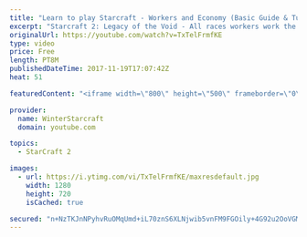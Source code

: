 ```yaml
---
title: "Learn to play Starcraft - Workers and Economy (Basic Guide & Tutorial)"
excerpt: "Starcraft 2: Legacy of the Void - All races workers work the same (mule notwithstanding!)  Wiki on mining: http://wiki.teamliquid.net/starcraft2/Mining_Minerals"
originalUrl: https://youtube.com/watch?v=TxTelFrmfKE
type: video
price: Free
length: PT8M
publishedDateTime: 2017-11-19T17:07:42Z
heat: 51

featuredContent: "<iframe width=\"800\" height=\"500\" frameborder=\"0\" src=\"https://www.youtube.com/embed/TxTelFrmfKE\" allow=\"accelerometer; autoplay; encrypted-media; gyroscope; picture-in-picture\" allowfullscreen></iframe>"

provider:
  name: WinterStarcraft
  domain: youtube.com

topics:
  - StarCraft 2

images:
  - url: https://i.ytimg.com/vi/TxTelFrmfKE/maxresdefault.jpg
    width: 1280
    height: 720
    isCached: true

secured: "n+NzTKJnNPyhvRuOMqUmd+iL70znS6XLNjwib5vnFM9FGOily+4G92u2OoVGMP+bYWdXv7oBDEsfiOhtDIohsj/gUhufEmx5sjGrsVdORpHPJut7VkdmIE2+075vHEzZua+bx/zretBHJOOpN6A/bAJyrIiStjLM3rVJrbP0m/Cw7hp3R92tq6G22wpQyaicXxOAbWY/rAkLNkTsYVrB86i5CJl+buvPhqcbjWeZW/7hUM4HOcrYsNRByJLH8oamIdpeg0wuY/9qdCcwZXxDmSpO928dZMSxRxLvkdIXGOEinQckG0KI3U/rWws4QK/P2smRSl0jh2CVe38g0f2e426j2M/ENzVDoKlc1O5yQAiCPLwbWtCmscRbZi1sAANSm17YU5fHsF6O/IHuD/6Kvo425n5sYuhOrpOZZOfFDkE=;wkZN9Q9xOcRvusXy0/gAEA=="
---
```


